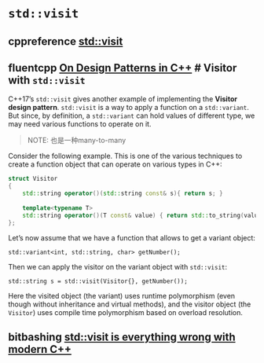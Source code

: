 # `std::visit`

## cppreference [std::visit](https://en.cppreference.com/w/cpp/utility/variant/visit)



## fluentcpp [On Design Patterns in C++](https://www.fluentcpp.com/2020/12/18/on-design-patterns-in-cpp/) # Visitor with `std::visit`

C++17’s `std::visit` gives another example of implementing the **Visitor design pattern**. `std::visit` is a way to apply a function on a `std::variant`. But since, by definition, a `std::variant` can hold values of different type, we may need various functions to operate on it.

> NOTE: 也是一种many-to-many

Consider the following example. This is one of the various techniques to create a function object that can operate on various types in C++:

```C++
struct Visitor
{
    std::string operator()(std::string const& s){ return s; }
    
    template<typename T>
    std::string operator()(T const& value) { return std::to_string(value);}
};
```

Let’s now assume that we have a function that allows to get a variant object:

```
std::variant<int, std::string, char> getNumber();
```

Then we can apply the visitor on the variant object with `std::visit`:

```
std::string s = std::visit(Visitor{}, getNumber());
```

Here the visited object (the variant) uses runtime polymorphism (even though without inheritance and virtual methods), and the visitor object (the `Visitor`) uses compile time polymorphism based on overload resolution.



## bitbashing [std::visit is everything wrong with modern C++](https://bitbashing.io/std-visit.html)